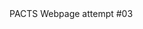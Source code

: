 
<html>
  <head>
    <meta charset="utf-8">
    <title> P.A.C.T.S. </title>
  </head>
  
  <body>
    PACTS Webpage attempt #03
    <script> "<h1>" textSize(45);
      text("hello", 100, 100); "</h1>";
    </script>
    
    
  </body>
  </html>
  
  
    
